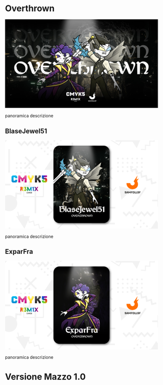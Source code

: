 # Overthrown

![overthrown](../eg/5/pptxover.jpg)

panoramica descrizione

## BlaseJewel51

![blasejewel51](../eg/5/blase.jpg)

panoramica descrizione

## ExparFra

![exparfra](../eg/5/expar.jpg)

panoramica descrizione

# Versione Mazzo 1.0